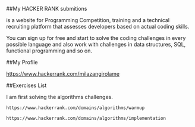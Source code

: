 ##My HACKER RANK submitions

is a website for Programming Competition, training and a technical recruiting platform that assesses developers based on actual coding skills.

You can sign up for free and start to solve the coding challenges in every possible language and also work with challenges in data structures, SQL, functional programming and so on.

##My Profile

https://www.hackerrank.com/milazangirolame

##Exercises List

I am first solving the algorithms challenges.

```WarmUp
https://www.hackerrank.com/domains/algorithms/warmup
```

```Implementation
https://www.hackerrank.com/domains/algorithms/implementation
```
